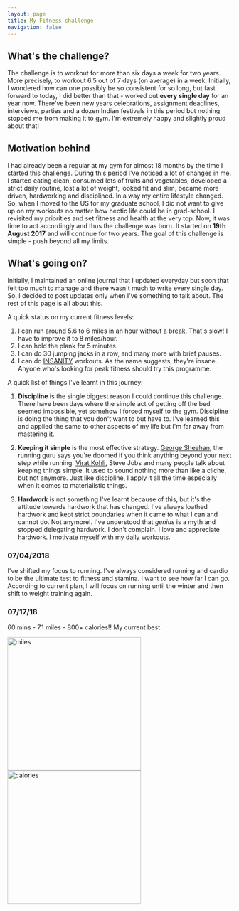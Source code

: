 ```yaml
---
layout: page
title: My Fitness challenge
navigation: false
---
```


## What's the challenge?

The challenge is to workout for more than six days a week for two years. More
precisely, to workout 6.5 out of 7 days (on average) in a week. Initially, I
wondered how can one possibly be so consistent for so long, but fast forward to
today, I did better than that - worked out __every single day__ for an year now.
There've been new years celebrations, assignment deadlines, interviews, parties
and a dozen Indian festivals in this period but nothing stopped me from making
it to gym. I'm extremely happy and slightly proud about that!

## Motivation behind
I had already been a regular at my gym for almost 18 months by the time I started
this challenge. During this period I've noticed a lot of changes in me. I started
eating clean, consumed lots of fruits and vegetables, developed a strict daily
routine, lost a lot of weight, looked fit and slim, became more driven,
hardworking and disciplined. In a way my entire lifestyle changed. So, when I
moved to the US for my graduate school, I did not want to give up on my workouts
no matter how hectic life could be in grad-school. I revisited my priorities and
set fitness and health at the very top. Now, it was time to act accordingly and
thus the challenge was born. It started on __19th August 2017__ and will continue
for two years. The goal of this challenge is simple - push beyond all my limits.

## What's going on?

Initially, I maintained an online journal that I updated everyday but soon that
felt too much to manage and there wasn't much to write every single day. So, I
decided to post updates only when I've something to talk about. The rest of
this page is all about this.

A quick status on my current fitness levels:
1. I can run around 5.6 to 6 miles in an hour without a break. That's slow! I 
have to improve it to 8 miles/hour.
2. I can hold the plank for 5 minutes.
3. I can do 30 jumping jacks in a row, and many more with brief pauses.
4. I can do [INSANITY](https://www.youtube.com/watch?v=NTEDDmCjd1k) workouts. As the name suggests, they're insane. Anyone
who's looking for peak fitness should try this programme. 

A quick list of things I've learnt in this journey:

1. __Discipline__ is the single biggest reason I could continue this challenge.
There have been days where the simple act of getting off the bed seemed 
impossible, yet somehow I forced myself to the gym. Discipline is doing
the thing that you don't want to but have to. I've learned this and applied the
same to other aspects of my life but I'm far away from mastering it.

2. __Keeping it simple__  is the most effective strategy. 
[George Sheehan](https://www.google.com/search?client=ubuntu&channel=fs&q=george+sheehan&ie=utf-8&oe=utf-8),
the running guru says you're doomed if you think anything beyond your next step
while running. [Virat Kohli](https://www.google.com/search?client=ubuntu&channel=fs&q=virat+kohli&ie=utf-8&oe=utf-8),
Steve Jobs and many people talk about keeping things simple. It used to sound 
nothing more than like a cliche, but not anymore. Just like discipline, I apply
it all the time especially when it comes to materialistic things.

3. __Hardwork__ is not something I've learnt because of this, but it's the
attitude towards hardwork that has changed. I've always loathed hardwork and
kept strict boundaries when it came to what I can and cannot do. Not anymore!. I've
understood that *genius* is a myth and stopped delegating hardwork. I don't
complain. I love and appreciate hardwork. I motivate myself with my daily
workouts.

### 07/04/2018
I've shifted my focus to running. I've always considered running and cardio
to be the ultimate test to fitness and stamina. I want to see how far I can go.
According to current plan, I will focus on running until the winter and then
shift to weight training again.

### 07/17/18
60 mins - 7.1 miles - 800+ calories!! My current best.
<div>
  <img src="{{ site.base_url }} {% link /assets/treadmill-july-miles.jpeg%}"
       alt="miles"
       style="width:300px; height=100px;">
</div>

<div>
  <img src="{{ site.base_url }} {% link /assets/treadmill-july-calories.jpeg%}"
       alt="calories"
       style="width:300px; height=100px;">
</div>

